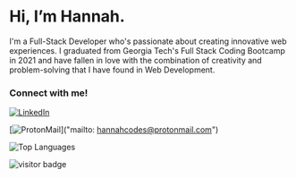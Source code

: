 # Hi, I’m Hannah.

I'm a Full-Stack Developer who's passionate about creating innovative web experiences. I graduated from Georgia Tech's Full Stack Coding Bootcamp in 2021 and have fallen in love with the combination of creativity and problem-solving that I have found in Web Development. 

### Connect with me!
<!-- [![LinkedIn](https://img.shields.io/badge/LinkedIn-0077B5?style=for-the-badge&logo=linkedin&logoColor=white)(https://www.linkedin.com/in/hannahnmcdonald21/) -->
[<img alt="LinkedIn" src="https://img.shields.io/badge/LinkedIn-0077B5?style=for-the-badge&logo=linkedin&logoColor=white" />](https://www.linkedin.com/in/hannahnmcdonald21/)
<!-- [![Email](https://img.shields.io/badge/ProtonMail-8B89CC?style=for-the-badge&logo=protonmail&logoColor=white)("mailto: hannahcodes@protonmail.com) -->
[<img alt="ProtonMail" src="https://img.shields.io/badge/ProtonMail-8B89CC?style=for-the-badge&logo=protonmail&logoColor=white" />]("mailto: hannahcodes@protonmail.com")

![Top Languages](https://github-readme-stats.vercel.app/api/top-langs/?username=hannahnmcdonald&layout=compact&theme=gotham&langs_count=7)
  
![visitor badge](https://visitor-badge.glitch.me/badge?page_id=hannahnmcdonald.visitor-badge&left_text=Hello%20Visitors)






